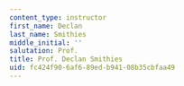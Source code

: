 ```yaml
---
content_type: instructor
first_name: Declan
last_name: Smithies
middle_initial: ''
salutation: Prof.
title: Prof. Declan Smithies
uid: fc424f90-6af6-89ed-b941-08b35cbfaa49
---
```

